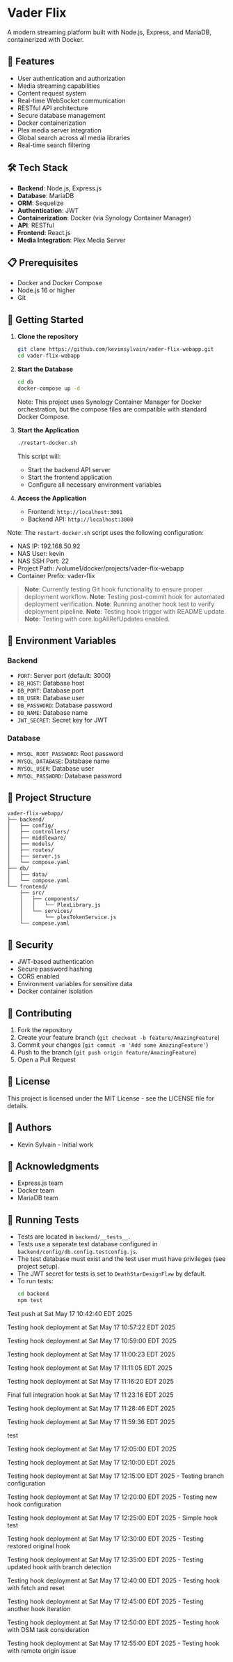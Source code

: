 # Vader Flix

A modern streaming platform built with Node.js, Express, and MariaDB, containerized with Docker.

## 🚀 Features

- User authentication and authorization
- Media streaming capabilities
- Content request system
- Real-time WebSocket communication
- RESTful API architecture
- Secure database management
- Docker containerization
- Plex media server integration
- Global search across all media libraries
- Real-time search filtering



## 🛠️ Tech Stack

- **Backend**: Node.js, Express.js
- **Database**: MariaDB
- **ORM**: Sequelize
- **Authentication**: JWT
- **Containerization**: Docker (via Synology Container Manager)
- **API**: RESTful
- **Frontend**: React.js
- **Media Integration**: Plex Media Server

## 📋 Prerequisites

- Docker and Docker Compose
- Node.js 16 or higher
- Git

## 🚀 Getting Started

1. **Clone the repository**
   ```bash
   git clone https://github.com/kevinsylvain/vader-flix-webapp.git
   cd vader-flix-webapp
   ```

2. **Start the Database**
   ```bash
   cd db
   docker-compose up -d
   ```
   Note: This project uses Synology Container Manager for Docker orchestration, but the compose files are compatible with standard Docker Compose.

3. **Start the Application**
   ```bash
   ./restart-docker.sh
   ```
   This script will:
   - Start the backend API server
   - Start the frontend application
   - Configure all necessary environment variables

4. **Access the Application**
   - Frontend: `http://localhost:3001`
   - Backend API: `http://localhost:3000`

Note: The `restart-docker.sh` script uses the following configuration:
- NAS IP: 192.168.50.92
- NAS User: kevin
- NAS SSH Port: 22
- Project Path: /volume1/docker/projects/vader-flix-webapp
- Container Prefix: vader-flix

> **Note**: Currently testing Git hook functionality to ensure proper deployment workflow.
> **Note**: Testing post-commit hook for automated deployment verification.
> **Note**: Running another hook test to verify deployment pipeline.
> **Note**: Testing hook trigger with README update.
> **Note**: Testing with core.logAllRefUpdates enabled.

## 🔧 Environment Variables

### Backend
- `PORT`: Server port (default: 3000)
- `DB_HOST`: Database host
- `DB_PORT`: Database port
- `DB_USER`: Database user
- `DB_PASSWORD`: Database password
- `DB_NAME`: Database name
- `JWT_SECRET`: Secret key for JWT

### Database
- `MYSQL_ROOT_PASSWORD`: Root password
- `MYSQL_DATABASE`: Database name
- `MYSQL_USER`: Database user
- `MYSQL_PASSWORD`: Database password

## 📁 Project Structure

```
vader-flix-webapp/
├── backend/
│   ├── config/
│   ├── controllers/
│   ├── middleware/
│   ├── models/
│   ├── routes/
│   ├── server.js
│   └── compose.yaml
├── db/
│   ├── data/
│   └── compose.yaml
└── frontend/
    ├── src/
    │   ├── components/
    │   │   └── PlexLibrary.js
    │   └── services/
    │       └── plexTokenService.js
    └── compose.yaml
```

## 🔐 Security

- JWT-based authentication
- Secure password hashing
- CORS enabled
- Environment variables for sensitive data
- Docker container isolation

## 🤝 Contributing

1. Fork the repository
2. Create your feature branch (`git checkout -b feature/AmazingFeature`)
3. Commit your changes (`git commit -m 'Add some AmazingFeature'`)
4. Push to the branch (`git push origin feature/AmazingFeature`)
5. Open a Pull Request

## 📝 License

This project is licensed under the MIT License - see the LICENSE file for details.

## 👥 Authors

- Kevin Sylvain - Initial work

## 🙏 Acknowledgments

- Express.js team
- Docker team
- MariaDB team 



## 🧪 Running Tests

- Tests are located in `backend/__tests__`.
- Tests use a separate test database configured in `backend/config/db.config.testconfig.js`.
- The test database must exist and the test user must have privileges (see project setup).
- The JWT secret for tests is set to `DeathStarDesignFlaw` by default.
- To run tests:
  ```bash
  cd backend
  npm test
  ```

Test push at Sat May 17 10:42:40 EDT 2025

Testing hook deployment at Sat May 17 10:57:22 EDT 2025

Testing hook deployment at Sat May 17 10:59:00 EDT 2025

Testing hook deployment at Sat May 17 11:00:23 EDT 2025

Testing hook deployment at Sat May 17 11:11:05 EDT 2025

Testing hook deployment at Sat May 17 11:16:20 EDT 2025

Final full integration hook at Sat May 17 11:23:16 EDT 2025

Testing hook deployment at Sat May 17 11:28:46 EDT 2025

Testing hook deployment at Sat May 17 11:59:36 EDT 2025

test

Testing hook deployment at Sat May 17 12:05:00 EDT 2025

Testing hook deployment at Sat May 17 12:10:00 EDT 2025

Testing hook deployment at Sat May 17 12:15:00 EDT 2025 - Testing branch configuration

Testing hook deployment at Sat May 17 12:20:00 EDT 2025 - Testing new hook configuration

Testing hook deployment at Sat May 17 12:25:00 EDT 2025 - Simple hook test

Testing hook deployment at Sat May 17 12:30:00 EDT 2025 - Testing restored original hook

Testing hook deployment at Sat May 17 12:35:00 EDT 2025 - Testing updated hook with branch detection

Testing hook deployment at Sat May 17 12:40:00 EDT 2025 - Testing hook with fetch and reset

Testing hook deployment at Sat May 17 12:45:00 EDT 2025 - Testing another hook iteration

Testing hook deployment at Sat May 17 12:50:00 EDT 2025 - Testing hook with DSM task consideration

Testing hook deployment at Sat May 17 12:55:00 EDT 2025 - Testing hook with remote origin issue
